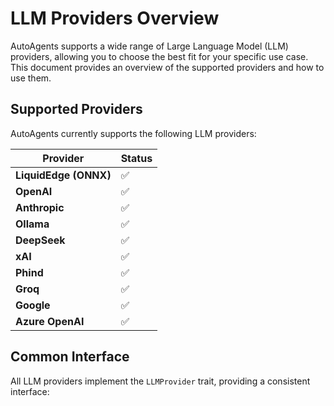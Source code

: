 # LLM Providers Overview

AutoAgents supports a wide range of Large Language Model (LLM) providers, allowing you to choose the best fit for your
specific use case. This document provides an overview of the supported providers and how to use them.

## Supported Providers

AutoAgents currently supports the following LLM providers:

| Provider              | Status |
|-----------------------|--------|
| **LiquidEdge (ONNX)** | ✅      |
| **OpenAI**            | ✅      |
| **Anthropic**         | ✅      |
| **Ollama**            | ✅      |
| **DeepSeek**          | ✅      |
| **xAI**               | ✅      |
| **Phind**             | ✅      |
| **Groq**              | ✅      |
| **Google**            | ✅      |
| **Azure OpenAI**      | ✅      |

## Common Interface

All LLM providers implement the `LLMProvider` trait, providing a consistent interface:
